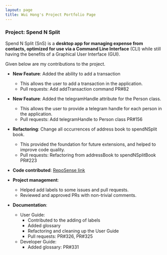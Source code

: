 ```yaml
---
layout: page
title: Wui Hong's Project Portfolio Page
---
```


### Project: Spend N Split

Spend N Split (SnS) is a **desktop app for managing expense from contacts, optimized for use via a Command Line Interface** (CLI) while still having the benefits of a Graphical User Interface (GUI).

Given below are my contributions to the project.

* **New Feature**: Added the ability to add a transaction
  * This allows the user to add a transaction in the application.
  * Pull requests: Add addTransaction command PR#82
* **New Feature**: Added the telegramHandle attribute for the Person class.
  * This allows the user to provide a telegram handle for each person in the application.
  * Pull requests: Add telegramHandle to Person class PR#156
* **Refactoring**: Change all occurrences of address book to spendNSplit book.
  * This provided the foundation for future extensions, and helped to improve code quality.
  * Pull requests: Refactoring from addressBook to spendNSplitBook PR#223

* **Code contributed**: [RepoSense link](https://nus-cs2103-ay2324s1.github.io/tp-dashboard/?search=wui-hong&)

* **Project management**:
    * Helped add labels to some issues and pull requests.
    * Reviewed and approved PRs with non-trivial comments.

* **Documentation**:
    * User Guide:
        * Contributed to the adding of labels
        * Added glossary
        * Refactoring and cleaning up the User Guide
        * Pull requests: PR#326, PR#325
    * Developer Guide:
        * Added glossary: PR#331


